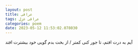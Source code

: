 ```yaml
---
layout: post
title: عراقی
tags: عراقی غزل
categories: poem
date: 2023-05-12 11:53:02.078030
---
```


آیم به درت افتم، تا جور کنی کمتر / از بخت بدم گویی خود بیشترت افتد